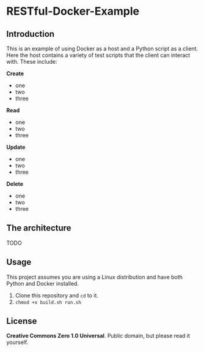 # RESTful-Docker-Example

## Introduction

This is an example of using Docker as a host and a Python script as a client. Here the host contains a variety of test scripts that the client can interact with. These include:

**Create**

- one
- two
- three

**Read**

- one
- two
- three

**Update**

- one
- two
- three

**Delete**

- one
- two
- three

## The architecture

TODO

## Usage
This project assumes you are using a Linux distribution and have both Python and Docker installed.

1. Clone this repository and `cd` to it.
2. `chmod +x build.sh run.sh`

## License
**Creative Commons Zero 1.0 Universal**. Public domain, but please read it yourself.
